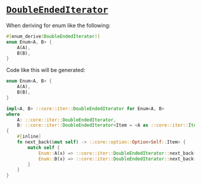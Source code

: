 # [`DoubleEndedIterator`](https://doc.rust-lang.org/std/iter/trait.DoubleEndedIterator.html)

When deriving for enum like the following:

```rust
#[enum_derive(DoubleEndedIterator)]
enum Enum<A, B> {
    A(A),
    B(B),
}
```

Code like this will be generated:

```rust
enum Enum<A, B> {
    A(A),
    B(B),
}

impl<A, B> ::core::iter::DoubleEndedIterator for Enum<A, B>
where
    A: ::core::iter::DoubleEndedIterator,
    B: ::core::iter::DoubleEndedIterator<Item = <A as ::core::iter::Iterator>::Item>,
{
    #[inline]
    fn next_back(&mut self) -> ::core::option::Option<Self::Item> {
        match self {
            Enum::A(x) => ::core::iter::DoubleEndedIterator::next_back(x),
            Enum::B(x) => ::core::iter::DoubleEndedIterator::next_back(x),
        }
    }
}
```
